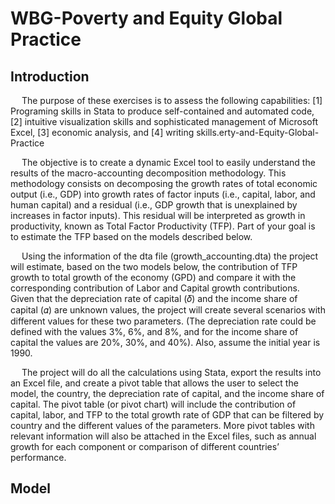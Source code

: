 # WBG-Poverty and Equity Global Practice

## Introduction

&emsp; The purpose of these exercises is to assess the following capabilities: [1] Programing skills in Stata to produce self-contained and automated code, [2] intuitive visualization skills and sophisticated management of Microsoft Excel, [3] economic analysis, and [4] writing skills.erty-and-Equity-Global-Practice
  
&emsp; The objective is to create a dynamic Excel tool to easily understand the results of the macro-accounting decomposition methodology. This methodology consists on decomposing the growth rates of total economic output (i.e., GDP) into growth rates of factor inputs (i.e., capital, labor, and human capital) and a residual (i.e., GDP growth that is unexplained by increases in factor inputs). This residual will be interpreted as growth in productivity, known as Total Factor Productivity (TFP). Part of your goal is to estimate the TFP based on the models described below.
  
&emsp; Using the information of the dta file (growth_accounting.dta) the project will estimate, based on the two models below, the contribution of TFP growth to total growth of the economy (GPD) and compare it with the corresponding contribution of Labor and Capital growth contributions. Given that the depreciation rate of capital (𝛿) and the income share of capital (𝛼) are unknown values, the project will create several scenarios with different values for these two parameters. (The depreciation rate could be defined with the values 3%, 6%, and 8%, and for the income share of capital the values are 20%, 30%, and 40%). Also, assume the initial year is 1990.

&emsp; The project will do all the calculations using Stata, export the results into an Excel file, and create a pivot table that allows the user to select the model, the country, the depreciation rate of capital, and the income share of capital.
The pivot table (or pivot chart) will include the contribution of capital, labor, and TFP to the total growth rate of GDP that can be filtered by country and the different values of the parameters. More pivot tables with relevant information will also be attached in the Excel files, such as annual growth for each component or comparison of different countries’ performance.

## Model
